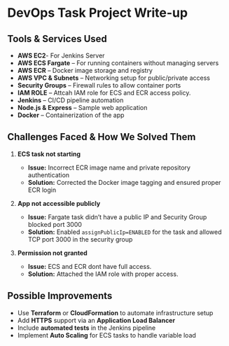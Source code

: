 # DevOps Task Project Write-up

## Tools & Services Used
- **AWS EC2**- For Jenkins Server
- **AWS ECS Fargate** – For running containers without managing servers  
- **AWS ECR** – Docker image storage and registry  
- **AWS VPC & Subnets** – Networking setup for public/private access  
- **Security Groups** – Firewall rules to allow container ports
- **IAM ROLE** – Attcah IAM role for ECS and ECR access policy.
- **Jenkins** – CI/CD pipeline automation  
- **Node.js & Express** – Sample web application  
- **Docker** – Containerization of the app  

## Challenges Faced & How We Solved Them
1. **ECS task not starting**  
   - **Issue:** Incorrect ECR image name and private repository authentication  
   - **Solution:** Corrected the Docker image tagging and ensured proper ECR login  

2. **App not accessible publicly**  
   - **Issue:** Fargate task didn’t have a public IP and Security Group blocked port 3000  
   - **Solution:** Enabled `assignPublicIp=ENABLED` for the task and allowed TCP port 3000 in the security group  

3. **Permission not granted**  
   - **Issue:** ECS and ECR dont have full access.
   - **Solution:** Attached the IAM role with proper access.

## Possible Improvements
- Use **Terraform** or **CloudFormation** to automate infrastructure setup  
- Add **HTTPS** support via an **Application Load Balancer**  
- Include **automated tests** in the Jenkins pipeline  
- Implement **Auto Scaling** for ECS tasks to handle variable load  
